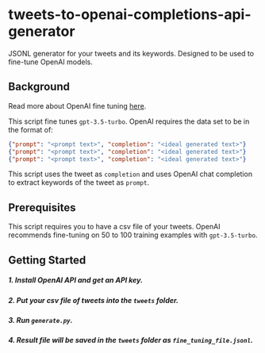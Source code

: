 
# tweets-to-openai-completions-api-generator

JSONL generator for your tweets and its keywords. Designed to be used to fine-tune OpenAI models. 

## Background
Read more about OpenAI fine tuning [here](https://platform.openai.com/docs/guides/fine-tuning).

This script fine tunes `gpt-3.5-turbo`. OpenAI requires the data set to be in the format of:
```json
{"prompt": "<prompt text>", "completion": "<ideal generated text>"}
{"prompt": "<prompt text>", "completion": "<ideal generated text>"}
{"prompt": "<prompt text>", "completion": "<ideal generated text>"}
```

This script uses the tweet as `completion` and uses OpenAI chat completion to extract keywords of the tweet as `prompt`. 

## Prerequisites
This script requires you to have a csv file of your tweets. OpenAI recommends fine-tuning on 50 to 100 training examples with `gpt-3.5-turbo`. 

## Getting Started
##### 1. Install OpenAI API and get an API key. 
##### 2. Put your csv file of tweets into the `tweets` folder.
##### 3. Run `generate.py`.
##### 4. Result file will be saved in the `tweets` folder as `fine_tuning_file.jsonl`.
